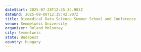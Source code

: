 ```yaml
---
dateStart: 2025-07-28T12:35:34.903Z
dateEnd: 2025-08-08T12:35:42.807Z
title: Biomedical Data Science Summer School and Conference
venue: Semmelweis University
organizer: Roland Molontay
city: Semmelweis
state: Budapest
country: Hungary
---
```

